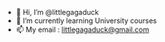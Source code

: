 - 👋 Hi, I’m @littlegagaduck
- 🌱 I’m currently learning University courses
- 📫 My email : littlegagaduck@gmail.com
